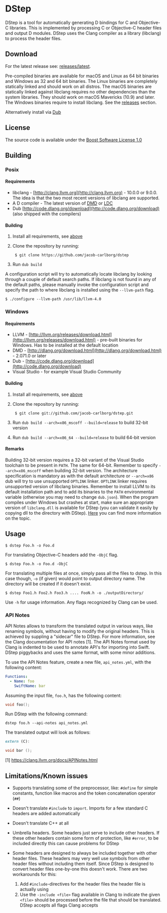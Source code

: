 # DStep

DStep is a tool for automatically generating D bindings for C and Objective-C
libraries. This is implemented by processing C or Objective-C header files and
output D modules. DStep uses the Clang compiler as a library (libclang) to
process the header files.

## Download

For the latest release see: [releases/latest](https://github.com/jacob-carlborg/dstep/releases/latest).

Pre-compiled binaries are available for macOS and Linux as 64 bit binaries and
Windows as 32 and 64 bit binaries. The Linux binaries are completely statically
linked and should work on all distros. The macOS binaries are statically linked
against libclang requires no other dependencies than the system libraries. They
should work on macOS Mavericks (10.9) and later. The Windows binaries require
to install libclang. See the [releases](https://github.com/jacob-carlborg/dstep/releases) section.

Alternatively install via [Dub](http://code.dlang.org/download)

## License

The source code is available under the [Boost Software License 1.0](http://www.boost.org/LICENSE_1_0.txt)

## Building

### Posix

#### Requirements

* libclang - [http://clang.llvm.org](http://clang.llvm.org) - 10.0.0 or 9.0.0.
    The idea is that the two most recent versions of libclang are supported.
* A D compiler - The latest version of [DMD](http://dlang.org/download.html)
    or [LDC](https://github.com/ldc-developers/ldc/releases/latest)
* Dub [http://code.dlang.org/download](http://code.dlang.org/download)
    (also shipped with the compilers)

#### Building

1. Install all requirements, see [above](#requirements)
2. Clone the repository by running:

        $ git clone https://github.com/jacob-carlborg/dstep

3. Run `dub build`

A configuration script will try to automatically locate libclang by looking
through a couple of default search paths. If libclang is not found in any of the
default paths, please manually invoke the configuration script and specify the
path to where libclang is installed using the `--llvm-path` flag.

```
$ ./configure --llvm-path /usr/lib/llvm-4.0
```

### Windows

#### Requirements

* LLVM - [http://llvm.org/releases/download.html](http://llvm.org/releases/download.html) -
    pre-built binaries for Windows. Has to be installed at the default location
* DMD - [http://dlang.org/download.html](http://dlang.org/download.html) -
    2.071.0 or later
* Dub - [http://code.dlang.org/download](http://code.dlang.org/download)
* Visual Studio - for example Visual Studio Community

#### Building

1. Install all requirements, see [above](#requirements)
2. Clone the repository by running:

		$ git clone git://github.com/jacob-carlborg/dstep.git

3. Run `dub build --arch=x86_mscoff --build=release` to build 32-bit version
4. Run `dub build --arch=x86_64 --build=release` to build 64-bit version

#### Remarks

Building 32-bit version requires a 32-bit variant of the Visual Studio toolchain
to be present in `PATH`. The same for 64-bit. Remember to specify
`--arch=x86_mscoff` when building 32-bit version. The architecture specification
is mandatory as with the default architecture or `--arch=x86` dub will try to
use unsupported `OPTLINK` linker. `OPTLINK` linker requires unsupported version
of libclang binaries. Remember to install LLVM to its default installation path
and to add its binaries to the `PATH` environmental variable (otherwise you may
need to change `dub.json`). When the program compiles under Windows but crashes
at start, make sure an appropriate version of `libclang.dll` is available for
DStep (you can validate it easily by copying dll to the directory with DStep).
[Here](https://docs.microsoft.com/en-us/windows/desktop/Dlls/dynamic-link-library-search-order#search-order-for-desktop-applications)
you can find more information on the topic.

## Usage

    $ dstep Foo.h -o Foo.d

For translating Objective-C headers add the `-ObjC` flag.

    $ dstep Foo.h -o Foo.d -ObjC

For translating multiple files at once, simply pass all the files to dstep.
In this case though, `-o` (if given) would point to output directory name.
The directory will be created if it doesn't exist.

    $ dstep Foo1.h Foo2.h Foo3.h .... FooN.h -o ./outputDirectory/

Use `-h` for usage information. Any flags recognized by Clang can be used.

### API Notes

API Notes allows to transform the translated output in various ways, like
renaming symbols, without having to modify the original headers. This is
achieved by suppling a "sidecar" file to DStep. For more information, see the
Clang documentation for API notes [1]. The API Notes format used by Clang is
indented to be used to annotate API's for importing into Swift. DStep
piggybacks and uses the same format, with some minor additions.

To use the API Notes feature, create a new file, `api_notes.yml`, with the
following content:

```yaml
Functions:
  - Name: foo
    SwiftName: bar
```

Assuming the input file, `foo.h`, has the following content:

```c
void foo();
```

Run DStep with the following command:

```
dstep foo.h --api-notes api_notes.yml
```

The translated output will look as follows:

```d
extern (C):

void bar ();
```

[1] https://clang.llvm.org/docs/APINotes.html

## Limitations/Known issues

* Supports translating some of the preprocessor, like: `#define` for simple
    constants, function like macros and the token concatenation operator (`##`)
* Doesn't translate `#include` to `import`. Imports for a few standard C headers
    are added automatically
* Doesn't translate C++ at all
* Umbrella headers. Some headers just serve to include other headers. If these
    other headers contain some form of protection, like `#error`, to be included
    directly this can cause problems for DStep
* Some headers are designed to always be included together with other header
    files. These headers may very well use symbols from other header files
    without including them itself. Since DStep is designed to convert header
    files one-by-one this doesn't work. There are two workarounds for this:

    1. Add `#include`-directives for the header files the header file is
        actually using
    2. Use the `-include <file>` flag available in Clang to indicate the given
        `<file>` should be processed before the file that should be translated.
        DStep accepts all flags Clang accepts
